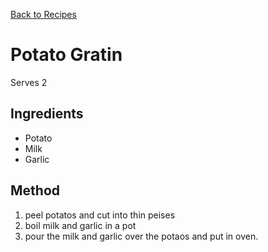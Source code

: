 [Back to Recipes](.)  
# Potato Gratin
Serves 2

## Ingredients
- Potato
- Milk
- Garlic
  
## Method
1. peel potatos and cut into thin peises
2. boil milk and garlic in a pot
3. pour the milk and garlic over the potaos and put in oven.
